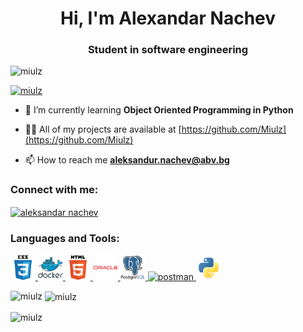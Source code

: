 <h1 align="center">Hi, I'm Alexandar Nachev</h1>
<h3 align="center">Student in software engineering</h3>

<p align="left"> <img src="https://komarev.com/ghpvc/?username=miulz&label=Profile%20views&color=0e75b6&style=flat" alt="miulz" /> </p>

<p align="left"> <a href="https://github.com/ryo-ma/github-profile-trophy"><img src="https://github-profile-trophy.vercel.app/?username=miulz" alt="miulz" /></a> </p>

- 🌱 I’m currently learning **Object Oriented Programming in Python**

- 👨‍💻 All of my projects are available at [https://github.com/Miulz](https://github.com/Miulz)

- 📫 How to reach me **aleksandur.nachev@abv.bg**

<h3 align="left">Connect with me:</h3>
<p align="left">
<a href="https://linkedin.com/in/aleksandar nachev" target="blank"><img align="center" src="https://raw.githubusercontent.com/rahuldkjain/github-profile-readme-generator/master/src/images/icons/Social/linked-in-alt.svg" alt="aleksandar nachev" height="30" width="40" /></a>
</p>

<h3 align="left">Languages and Tools:</h3>
<p align="left"> <a href="https://www.w3schools.com/css/" target="_blank" rel="noreferrer"> <img src="https://raw.githubusercontent.com/devicons/devicon/master/icons/css3/css3-original-wordmark.svg" alt="css3" width="40" height="40"/> </a> <a href="https://www.docker.com/" target="_blank" rel="noreferrer"> <img src="https://raw.githubusercontent.com/devicons/devicon/master/icons/docker/docker-original-wordmark.svg" alt="docker" width="40" height="40"/> </a> <a href="https://www.w3.org/html/" target="_blank" rel="noreferrer"> <img src="https://raw.githubusercontent.com/devicons/devicon/master/icons/html5/html5-original-wordmark.svg" alt="html5" width="40" height="40"/> </a> <a href="https://www.oracle.com/" target="_blank" rel="noreferrer"> <img src="https://raw.githubusercontent.com/devicons/devicon/master/icons/oracle/oracle-original.svg" alt="oracle" width="40" height="40"/> </a> <a href="https://www.postgresql.org" target="_blank" rel="noreferrer"> <img src="https://raw.githubusercontent.com/devicons/devicon/master/icons/postgresql/postgresql-original-wordmark.svg" alt="postgresql" width="40" height="40"/> </a> <a href="https://postman.com" target="_blank" rel="noreferrer"> <img src="https://www.vectorlogo.zone/logos/getpostman/getpostman-icon.svg" alt="postman" width="40" height="40"/> </a> <a href="https://www.python.org" target="_blank" rel="noreferrer"> <img src="https://raw.githubusercontent.com/devicons/devicon/master/icons/python/python-original.svg" alt="python" width="40" height="40"/> </a> </p>

<p><img align="left" src="https://github-readme-stats.vercel.app/api/top-langs?username=miulz&show_icons=true&locale=en&layout=compact" alt="miulz" /></p>

<p>&nbsp;<img align="center" src="https://github-readme-stats.vercel.app/api?username=miulz&show_icons=true&locale=en" alt="miulz" /></p>

<p><img align="center" src="https://github-readme-streak-stats.herokuapp.com/?user=miulz&" alt="miulz" /></p>


